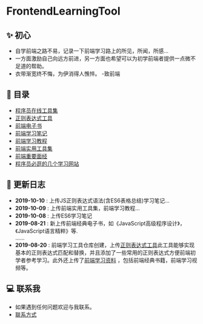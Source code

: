 # FrontendLearningTool

## ✨ 初心
- 自学前端之路不易，记录一下前端学习路上的所见，所闻，所感...
- 一方面激励自己向远方前进，另一方面也希望可以为初学前端者提供一点微不足道的帮助。
- 衣带渐宽终不悔，为伊消得人憔悴。 -致前端

## 📖 目录

- [程序员在线工具集](https://tool.lu/)
- [正则表达式工具](https://happycoding1024.github.io/FrontendLearningTool/src/regulationExpression.html)
- [前端电子书](https://happycoding1024.github.io/FrontendLearningTool/help/frontendLearningMaterial.html)
- [前端学习笔记](https://blog.csdn.net/qq_43199318)
- [前端学习教程](https://happyCoding1024.github.io/FrontendLearningTool/file/前端学习教程/前端学习教程.html) 
- [前端实用工具集](https://happyCoding1024.github.io/FrontendLearningTool/file/前端实用工具集/前端实用工具集.html)
- [前端重要面经](https://happyCoding1024.github.io/FrontendLearningTool/file/前端面经/前端面经.html)
- [程序员必逛的几个学习网站]()
## 🔔 更新日志
- **2019-10-10** : 上传JS正则表达式语法(含ES6表格总结)学习笔记...
- **2019-10-09** : 上传前端实用工具集，前端学习教程...
- **2019-10-08** : 上传ES6学习笔记
- **2019-08-21** : 新上传前端经典电子书，如《JavaScript高级程序设计》，《JavaScript语言精粹》等.
<br>......
- **2019-08-20** : 前端学习工具仓库创建，上传[正则表达式工具](https://happycoding1024.github.io/FrontendLearningTool/src/regulationExpression.html)此工具能够实现基本的正则表达式匹配和替换，并且添加了一些常用的正则表达式方便前端初学者参考学习。此外还上传了[前端学习资料](https://happycoding1024.github.io/FrontendLearningTool/src/frontendLearningMaterial.html) ，包括前端经典书籍，前端学习视频等。

## 💻 联系我
- 如果遇到任何问题欢迎与我联系。
- [联系方式](https://happyCoding1024.github.io/FrontendLearningTool/file/联系方式/联系方式.html)
